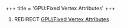 +++
title = 'GPU:Fixed Vertex Attributes'
+++

1.  REDIRECT [GPU/Fixed Vertex
    Attributes](GPU/Fixed_Vertex_Attributes "wikilink")